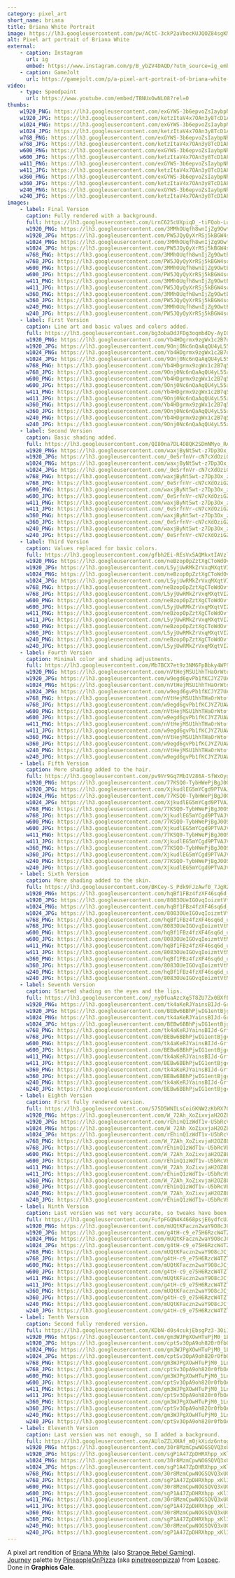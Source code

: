 ```yaml
---
category: pixel_art
short_name: briana
title: Briana White Portrait
image: https://lh3.googleusercontent.com/pw/ACtC-3ckP2aVbocKUJQOZ84sgKM37_CZZqDbrYKFDishx6e9yBkRkJb1nmyp-SgJ7PUONkD3rylC46dWSzxtBkKefKgzz1gM7bLnxs7upiKREZt7N975PwqyrJALYROUiaBoHZ-5nshLp0fClrwBCczAS98I=w1200-h630-no?authuser=0
alt: Pixel art portrait of Briana White
external:
    - caption: Instagram
      url: ig
      embed: https://www.instagram.com/p/B_ybZV4DAQD/?utm_source=ig_embed&amp;utm_campaign=loading
    - caption: GameJolt
      url: https://gamejolt.com/p/a-pixel-art-portrait-of-briana-white-who-played-aerith-in-the-ff7-fsdk2fu4
video:
    - type: Speedpaint
      url: https://www.youtube.com/embed/TBNUxOwNL08?rel=0
thumbs:
    w1920_PNG: https://lh3.googleusercontent.com/exGYWS-3b6epvoZsIaybpNhK-Ihdn7ALiXYECVdmBz_1Giw3Kt9P-m4Ma1_CPjCCV4lCHkKehY4MAXFXTfHTztMkpaIGcFL-FjhftA3nfurV1nVgI7GUNcC8Kp3e9RTgHBPzSEC31w=w355
    w1920_JPG: https://lh3.googleusercontent.com/ketzItaV4x7OAn3y8TcD1APnJ7XaV34l4Md3u0A1ASM34cqsRf4DlrxwxT7mX4CrCNmIriCIToFD-H50X6Ix5cL55CC5RtNihchXKE--fXZ2yMXsNkVTUh_HqoDDZNvc8-v4CCdmXw=w355
    w1024_PNG: https://lh3.googleusercontent.com/exGYWS-3b6epvoZsIaybpNhK-Ihdn7ALiXYECVdmBz_1Giw3Kt9P-m4Ma1_CPjCCV4lCHkKehY4MAXFXTfHTztMkpaIGcFL-FjhftA3nfurV1nVgI7GUNcC8Kp3e9RTgHBPzSEC31w=w284
    w1024_JPG: https://lh3.googleusercontent.com/ketzItaV4x7OAn3y8TcD1APnJ7XaV34l4Md3u0A1ASM34cqsRf4DlrxwxT7mX4CrCNmIriCIToFD-H50X6Ix5cL55CC5RtNihchXKE--fXZ2yMXsNkVTUh_HqoDDZNvc8-v4CCdmXw=w284
    w768_PNG: https://lh3.googleusercontent.com/exGYWS-3b6epvoZsIaybpNhK-Ihdn7ALiXYECVdmBz_1Giw3Kt9P-m4Ma1_CPjCCV4lCHkKehY4MAXFXTfHTztMkpaIGcFL-FjhftA3nfurV1nVgI7GUNcC8Kp3e9RTgHBPzSEC31w=w213
    w768_JPG: https://lh3.googleusercontent.com/ketzItaV4x7OAn3y8TcD1APnJ7XaV34l4Md3u0A1ASM34cqsRf4DlrxwxT7mX4CrCNmIriCIToFD-H50X6Ix5cL55CC5RtNihchXKE--fXZ2yMXsNkVTUh_HqoDDZNvc8-v4CCdmXw=w213
    w600_PNG: https://lh3.googleusercontent.com/exGYWS-3b6epvoZsIaybpNhK-Ihdn7ALiXYECVdmBz_1Giw3Kt9P-m4Ma1_CPjCCV4lCHkKehY4MAXFXTfHTztMkpaIGcFL-FjhftA3nfurV1nVgI7GUNcC8Kp3e9RTgHBPzSEC31w=w166
    w600_JPG: https://lh3.googleusercontent.com/ketzItaV4x7OAn3y8TcD1APnJ7XaV34l4Md3u0A1ASM34cqsRf4DlrxwxT7mX4CrCNmIriCIToFD-H50X6Ix5cL55CC5RtNihchXKE--fXZ2yMXsNkVTUh_HqoDDZNvc8-v4CCdmXw=w166
    w411_PNG: https://lh3.googleusercontent.com/exGYWS-3b6epvoZsIaybpNhK-Ihdn7ALiXYECVdmBz_1Giw3Kt9P-m4Ma1_CPjCCV4lCHkKehY4MAXFXTfHTztMkpaIGcFL-FjhftA3nfurV1nVgI7GUNcC8Kp3e9RTgHBPzSEC31w=w114
    w411_JPG: https://lh3.googleusercontent.com/ketzItaV4x7OAn3y8TcD1APnJ7XaV34l4Md3u0A1ASM34cqsRf4DlrxwxT7mX4CrCNmIriCIToFD-H50X6Ix5cL55CC5RtNihchXKE--fXZ2yMXsNkVTUh_HqoDDZNvc8-v4CCdmXw=w114
    w360_PNG: https://lh3.googleusercontent.com/exGYWS-3b6epvoZsIaybpNhK-Ihdn7ALiXYECVdmBz_1Giw3Kt9P-m4Ma1_CPjCCV4lCHkKehY4MAXFXTfHTztMkpaIGcFL-FjhftA3nfurV1nVgI7GUNcC8Kp3e9RTgHBPzSEC31w=w100
    w360_JPG: https://lh3.googleusercontent.com/ketzItaV4x7OAn3y8TcD1APnJ7XaV34l4Md3u0A1ASM34cqsRf4DlrxwxT7mX4CrCNmIriCIToFD-H50X6Ix5cL55CC5RtNihchXKE--fXZ2yMXsNkVTUh_HqoDDZNvc8-v4CCdmXw=w100
    w240_PNG: https://lh3.googleusercontent.com/exGYWS-3b6epvoZsIaybpNhK-Ihdn7ALiXYECVdmBz_1Giw3Kt9P-m4Ma1_CPjCCV4lCHkKehY4MAXFXTfHTztMkpaIGcFL-FjhftA3nfurV1nVgI7GUNcC8Kp3e9RTgHBPzSEC31w=w66
    w240_JPG: https://lh3.googleusercontent.com/ketzItaV4x7OAn3y8TcD1APnJ7XaV34l4Md3u0A1ASM34cqsRf4DlrxwxT7mX4CrCNmIriCIToFD-H50X6Ix5cL55CC5RtNihchXKE--fXZ2yMXsNkVTUh_HqoDDZNvc8-v4CCdmXw=w66
images:
    - label: Final Version
      caption: Fully rendered with a background.
      full: https://lh3.googleusercontent.com/LrnC625cUXpiqD_-tiFQob-Luh-HWXzhTxq6tK4NAAqyrdPEOR82nDa9zgpsioEtyK4bNrUPH3fOIFkBQM8ceH6zpC5FSMYj_jGQkuV5nzFS_HbtKHI18uWTctF_D1Nlx91JTjTZWQ=w1080-h1080
      w1920_PNG: https://lh3.googleusercontent.com/3MMhOUqfh8wnIjZg9OwtBKoNGnW5FYW_RDIzLmbG1VY1CLs0AYAuV11M33CoVHBH3hcbhDk2J5TYxRx82td1d4BnsZMPhWQShf6YcK2Ne0EmbFIOHdjt6WGH7-g_5dr2DHqu3HX0-Q=w850
      w1920_JPG: https://lh3.googleusercontent.com/PW5JQyQyXrRSj5kBGW4soz99wjORxonsGKGU9m3PArFSHlNULrTQ4bpwQpO6jNhrdT7JTmI2hxG4w8_RS--lz9eScVfQRZPtSzKXyP-VocJm6TWbC6WJYkZ6Llcxe2Pg2FEk5EWWpw=w850
      w1024_PNG: https://lh3.googleusercontent.com/3MMhOUqfh8wnIjZg9OwtBKoNGnW5FYW_RDIzLmbG1VY1CLs0AYAuV11M33CoVHBH3hcbhDk2J5TYxRx82td1d4BnsZMPhWQShf6YcK2Ne0EmbFIOHdjt6WGH7-g_5dr2DHqu3HX0-Q=w711
      w1024_JPG: https://lh3.googleusercontent.com/PW5JQyQyXrRSj5kBGW4soz99wjORxonsGKGU9m3PArFSHlNULrTQ4bpwQpO6jNhrdT7JTmI2hxG4w8_RS--lz9eScVfQRZPtSzKXyP-VocJm6TWbC6WJYkZ6Llcxe2Pg2FEk5EWWpw=w711
      w768_PNG: https://lh3.googleusercontent.com/3MMhOUqfh8wnIjZg9OwtBKoNGnW5FYW_RDIzLmbG1VY1CLs0AYAuV11M33CoVHBH3hcbhDk2J5TYxRx82td1d4BnsZMPhWQShf6YcK2Ne0EmbFIOHdjt6WGH7-g_5dr2DHqu3HX0-Q=w533
      w768_JPG: https://lh3.googleusercontent.com/PW5JQyQyXrRSj5kBGW4soz99wjORxonsGKGU9m3PArFSHlNULrTQ4bpwQpO6jNhrdT7JTmI2hxG4w8_RS--lz9eScVfQRZPtSzKXyP-VocJm6TWbC6WJYkZ6Llcxe2Pg2FEk5EWWpw=w533
      w600_PNG: https://lh3.googleusercontent.com/3MMhOUqfh8wnIjZg9OwtBKoNGnW5FYW_RDIzLmbG1VY1CLs0AYAuV11M33CoVHBH3hcbhDk2J5TYxRx82td1d4BnsZMPhWQShf6YcK2Ne0EmbFIOHdjt6WGH7-g_5dr2DHqu3HX0-Q=w416
      w600_JPG: https://lh3.googleusercontent.com/PW5JQyQyXrRSj5kBGW4soz99wjORxonsGKGU9m3PArFSHlNULrTQ4bpwQpO6jNhrdT7JTmI2hxG4w8_RS--lz9eScVfQRZPtSzKXyP-VocJm6TWbC6WJYkZ6Llcxe2Pg2FEk5EWWpw=w416
      w411_PNG: https://lh3.googleusercontent.com/3MMhOUqfh8wnIjZg9OwtBKoNGnW5FYW_RDIzLmbG1VY1CLs0AYAuV11M33CoVHBH3hcbhDk2J5TYxRx82td1d4BnsZMPhWQShf6YcK2Ne0EmbFIOHdjt6WGH7-g_5dr2DHqu3HX0-Q=w285
      w411_JPG: https://lh3.googleusercontent.com/PW5JQyQyXrRSj5kBGW4soz99wjORxonsGKGU9m3PArFSHlNULrTQ4bpwQpO6jNhrdT7JTmI2hxG4w8_RS--lz9eScVfQRZPtSzKXyP-VocJm6TWbC6WJYkZ6Llcxe2Pg2FEk5EWWpw=w285
      w360_PNG: https://lh3.googleusercontent.com/3MMhOUqfh8wnIjZg9OwtBKoNGnW5FYW_RDIzLmbG1VY1CLs0AYAuV11M33CoVHBH3hcbhDk2J5TYxRx82td1d4BnsZMPhWQShf6YcK2Ne0EmbFIOHdjt6WGH7-g_5dr2DHqu3HX0-Q=w250
      w360_JPG: https://lh3.googleusercontent.com/PW5JQyQyXrRSj5kBGW4soz99wjORxonsGKGU9m3PArFSHlNULrTQ4bpwQpO6jNhrdT7JTmI2hxG4w8_RS--lz9eScVfQRZPtSzKXyP-VocJm6TWbC6WJYkZ6Llcxe2Pg2FEk5EWWpw=w250
      w240_PNG: https://lh3.googleusercontent.com/3MMhOUqfh8wnIjZg9OwtBKoNGnW5FYW_RDIzLmbG1VY1CLs0AYAuV11M33CoVHBH3hcbhDk2J5TYxRx82td1d4BnsZMPhWQShf6YcK2Ne0EmbFIOHdjt6WGH7-g_5dr2DHqu3HX0-Q=w166
      w240_JPG: https://lh3.googleusercontent.com/PW5JQyQyXrRSj5kBGW4soz99wjORxonsGKGU9m3PArFSHlNULrTQ4bpwQpO6jNhrdT7JTmI2hxG4w8_RS--lz9eScVfQRZPtSzKXyP-VocJm6TWbC6WJYkZ6Llcxe2Pg2FEk5EWWpw=w166
    - label: First Version
      caption: Line art and basic values and colors added.
      full: https://lh3.googleusercontent.com/bg3obaDdJFDg3oqmbdDy-AyIQNhkYhug5oiX76FiD6kPRS4IM16JMV_OIEsIROacOue3hdQDqLq-8RgnjGh-13r2QX7wxdsUdFQAYFSNfCh-VrTYDA4h2x4GpMouJqcTB6x6QE-TIg=w1080-h1080
      w1920_PNG: https://lh3.googleusercontent.com/Yb4HDgrmx9zgWx1c2B7q5R86VPtx8p2h7j1IgeuAv8D-mNi1HFC7dJnDGd84eX4my98ozSh1aiCqI-U2rVbpbSoqmGjsPttWkWjw9bHeQRz0f_mmNAKWykqrRlpXTGtYC34smcAS0A=w850
      w1920_JPG: https://lh3.googleusercontent.com/9Onj0Nc6nQaAqQU4yL55aQfpSyZih-Xq7GH45Mh_Fko4-CaEtrmdb1qdUrOw3RJAKBv9mE6Zvg6JpdpJea4V58NTViLIFyGGkakfNfDpzwQlNeVHROmW4Ty7KeDmbRU-nNdLUpcjBg=w850
      w1024_PNG: https://lh3.googleusercontent.com/Yb4HDgrmx9zgWx1c2B7q5R86VPtx8p2h7j1IgeuAv8D-mNi1HFC7dJnDGd84eX4my98ozSh1aiCqI-U2rVbpbSoqmGjsPttWkWjw9bHeQRz0f_mmNAKWykqrRlpXTGtYC34smcAS0A=w711
      w1024_JPG: https://lh3.googleusercontent.com/9Onj0Nc6nQaAqQU4yL55aQfpSyZih-Xq7GH45Mh_Fko4-CaEtrmdb1qdUrOw3RJAKBv9mE6Zvg6JpdpJea4V58NTViLIFyGGkakfNfDpzwQlNeVHROmW4Ty7KeDmbRU-nNdLUpcjBg=w711
      w768_PNG: https://lh3.googleusercontent.com/Yb4HDgrmx9zgWx1c2B7q5R86VPtx8p2h7j1IgeuAv8D-mNi1HFC7dJnDGd84eX4my98ozSh1aiCqI-U2rVbpbSoqmGjsPttWkWjw9bHeQRz0f_mmNAKWykqrRlpXTGtYC34smcAS0A=w533
      w768_JPG: https://lh3.googleusercontent.com/9Onj0Nc6nQaAqQU4yL55aQfpSyZih-Xq7GH45Mh_Fko4-CaEtrmdb1qdUrOw3RJAKBv9mE6Zvg6JpdpJea4V58NTViLIFyGGkakfNfDpzwQlNeVHROmW4Ty7KeDmbRU-nNdLUpcjBg=w533
      w600_PNG: https://lh3.googleusercontent.com/Yb4HDgrmx9zgWx1c2B7q5R86VPtx8p2h7j1IgeuAv8D-mNi1HFC7dJnDGd84eX4my98ozSh1aiCqI-U2rVbpbSoqmGjsPttWkWjw9bHeQRz0f_mmNAKWykqrRlpXTGtYC34smcAS0A=w416
      w600_JPG: https://lh3.googleusercontent.com/9Onj0Nc6nQaAqQU4yL55aQfpSyZih-Xq7GH45Mh_Fko4-CaEtrmdb1qdUrOw3RJAKBv9mE6Zvg6JpdpJea4V58NTViLIFyGGkakfNfDpzwQlNeVHROmW4Ty7KeDmbRU-nNdLUpcjBg=w416
      w411_PNG: https://lh3.googleusercontent.com/Yb4HDgrmx9zgWx1c2B7q5R86VPtx8p2h7j1IgeuAv8D-mNi1HFC7dJnDGd84eX4my98ozSh1aiCqI-U2rVbpbSoqmGjsPttWkWjw9bHeQRz0f_mmNAKWykqrRlpXTGtYC34smcAS0A=w285
      w411_JPG: https://lh3.googleusercontent.com/9Onj0Nc6nQaAqQU4yL55aQfpSyZih-Xq7GH45Mh_Fko4-CaEtrmdb1qdUrOw3RJAKBv9mE6Zvg6JpdpJea4V58NTViLIFyGGkakfNfDpzwQlNeVHROmW4Ty7KeDmbRU-nNdLUpcjBg=w285
      w360_PNG: https://lh3.googleusercontent.com/Yb4HDgrmx9zgWx1c2B7q5R86VPtx8p2h7j1IgeuAv8D-mNi1HFC7dJnDGd84eX4my98ozSh1aiCqI-U2rVbpbSoqmGjsPttWkWjw9bHeQRz0f_mmNAKWykqrRlpXTGtYC34smcAS0A=w250
      w360_JPG: https://lh3.googleusercontent.com/9Onj0Nc6nQaAqQU4yL55aQfpSyZih-Xq7GH45Mh_Fko4-CaEtrmdb1qdUrOw3RJAKBv9mE6Zvg6JpdpJea4V58NTViLIFyGGkakfNfDpzwQlNeVHROmW4Ty7KeDmbRU-nNdLUpcjBg=w250
      w240_PNG: https://lh3.googleusercontent.com/Yb4HDgrmx9zgWx1c2B7q5R86VPtx8p2h7j1IgeuAv8D-mNi1HFC7dJnDGd84eX4my98ozSh1aiCqI-U2rVbpbSoqmGjsPttWkWjw9bHeQRz0f_mmNAKWykqrRlpXTGtYC34smcAS0A=w166
      w240_JPG: https://lh3.googleusercontent.com/9Onj0Nc6nQaAqQU4yL55aQfpSyZih-Xq7GH45Mh_Fko4-CaEtrmdb1qdUrOw3RJAKBv9mE6Zvg6JpdpJea4V58NTViLIFyGGkakfNfDpzwQlNeVHROmW4Ty7KeDmbRU-nNdLUpcjBg=w166
    - label: Second Version
      caption: Basic shading added.
      full: https://lh3.googleusercontent.com/QI80na7DL4D8QK2SDmNMyo_RAz0QCGamm9z7B1BktdBSW0Dpk0GFi4C_JlBRlOckoKdIAs9wWM1kBjR5rKFnZ71RXDICG4x-iJszpxPWsn4-RLL4O0rQ8YNu6fDXyV9nylwDjMcLwQ=w1080-h1080
      w1920_PNG: https://lh3.googleusercontent.com/waxjByNt5wt-z7Dp3Ox_zAeH2fOhAxR_0-A4v3EIBbQydKEromIS44Q9pk1ZkGoqk8VT-JEcVAFzwGVvxye9XoVDtlV4hpRNNuuBe32c9tSIZJTAtdbuHWGGnWRXAa8FwgmrnHBVkQ=w850
      w1920_JPG: https://lh3.googleusercontent.com/_0eSrfnVr-cN7cXdOziGZWH2bK0ZpaRCoTM0Yoqus47Y8oh8kMUJn_z_eBY29Bwte5dNIuUQxq6y_vFfMEdkd5SWzj0RJYZ_A4kLxabjI8xK_uFj_hB5KOTKyhqJwQ_JgVmqwJPzUg=w850
      w1024_PNG: https://lh3.googleusercontent.com/waxjByNt5wt-z7Dp3Ox_zAeH2fOhAxR_0-A4v3EIBbQydKEromIS44Q9pk1ZkGoqk8VT-JEcVAFzwGVvxye9XoVDtlV4hpRNNuuBe32c9tSIZJTAtdbuHWGGnWRXAa8FwgmrnHBVkQ=w711
      w1024_JPG: https://lh3.googleusercontent.com/_0eSrfnVr-cN7cXdOziGZWH2bK0ZpaRCoTM0Yoqus47Y8oh8kMUJn_z_eBY29Bwte5dNIuUQxq6y_vFfMEdkd5SWzj0RJYZ_A4kLxabjI8xK_uFj_hB5KOTKyhqJwQ_JgVmqwJPzUg=w711
      w768_PNG: https://lh3.googleusercontent.com/waxjByNt5wt-z7Dp3Ox_zAeH2fOhAxR_0-A4v3EIBbQydKEromIS44Q9pk1ZkGoqk8VT-JEcVAFzwGVvxye9XoVDtlV4hpRNNuuBe32c9tSIZJTAtdbuHWGGnWRXAa8FwgmrnHBVkQ=w533
      w768_JPG: https://lh3.googleusercontent.com/_0eSrfnVr-cN7cXdOziGZWH2bK0ZpaRCoTM0Yoqus47Y8oh8kMUJn_z_eBY29Bwte5dNIuUQxq6y_vFfMEdkd5SWzj0RJYZ_A4kLxabjI8xK_uFj_hB5KOTKyhqJwQ_JgVmqwJPzUg=w533
      w600_PNG: https://lh3.googleusercontent.com/waxjByNt5wt-z7Dp3Ox_zAeH2fOhAxR_0-A4v3EIBbQydKEromIS44Q9pk1ZkGoqk8VT-JEcVAFzwGVvxye9XoVDtlV4hpRNNuuBe32c9tSIZJTAtdbuHWGGnWRXAa8FwgmrnHBVkQ=w416
      w600_JPG: https://lh3.googleusercontent.com/_0eSrfnVr-cN7cXdOziGZWH2bK0ZpaRCoTM0Yoqus47Y8oh8kMUJn_z_eBY29Bwte5dNIuUQxq6y_vFfMEdkd5SWzj0RJYZ_A4kLxabjI8xK_uFj_hB5KOTKyhqJwQ_JgVmqwJPzUg=w416
      w411_PNG: https://lh3.googleusercontent.com/waxjByNt5wt-z7Dp3Ox_zAeH2fOhAxR_0-A4v3EIBbQydKEromIS44Q9pk1ZkGoqk8VT-JEcVAFzwGVvxye9XoVDtlV4hpRNNuuBe32c9tSIZJTAtdbuHWGGnWRXAa8FwgmrnHBVkQ=w285
      w411_JPG: https://lh3.googleusercontent.com/_0eSrfnVr-cN7cXdOziGZWH2bK0ZpaRCoTM0Yoqus47Y8oh8kMUJn_z_eBY29Bwte5dNIuUQxq6y_vFfMEdkd5SWzj0RJYZ_A4kLxabjI8xK_uFj_hB5KOTKyhqJwQ_JgVmqwJPzUg=w285
      w360_PNG: https://lh3.googleusercontent.com/waxjByNt5wt-z7Dp3Ox_zAeH2fOhAxR_0-A4v3EIBbQydKEromIS44Q9pk1ZkGoqk8VT-JEcVAFzwGVvxye9XoVDtlV4hpRNNuuBe32c9tSIZJTAtdbuHWGGnWRXAa8FwgmrnHBVkQ=w250
      w360_JPG: https://lh3.googleusercontent.com/_0eSrfnVr-cN7cXdOziGZWH2bK0ZpaRCoTM0Yoqus47Y8oh8kMUJn_z_eBY29Bwte5dNIuUQxq6y_vFfMEdkd5SWzj0RJYZ_A4kLxabjI8xK_uFj_hB5KOTKyhqJwQ_JgVmqwJPzUg=w250
      w240_PNG: https://lh3.googleusercontent.com/waxjByNt5wt-z7Dp3Ox_zAeH2fOhAxR_0-A4v3EIBbQydKEromIS44Q9pk1ZkGoqk8VT-JEcVAFzwGVvxye9XoVDtlV4hpRNNuuBe32c9tSIZJTAtdbuHWGGnWRXAa8FwgmrnHBVkQ=w166
      w240_JPG: https://lh3.googleusercontent.com/_0eSrfnVr-cN7cXdOziGZWH2bK0ZpaRCoTM0Yoqus47Y8oh8kMUJn_z_eBY29Bwte5dNIuUQxq6y_vFfMEdkd5SWzj0RJYZ_A4kLxabjI8xK_uFj_hB5KOTKyhqJwQ_JgVmqwJPzUg=w166
    - label: Third Version
      caption: Values replaced for basic colors.
      full: https://lh3.googleusercontent.com/gfbh2Ei-REsVx5AQMkxtIAVzl8Md0kgl1I2O49OvYffP061vbC0XNzNRErO3e3dnuiXkn3UeEKAgu4DHDSGG_L4WGCphlZCoyeIwaWuGbhIXyCJLFzwyLTD2Lk6NvXjb0Dz66LmMcA=w1080-h1080
      w1920_PNG: https://lh3.googleusercontent.com/neBzop0pZztXgCToWdOvfB89GKCOjiJdtWD45NpmsycJFql-OM1m1WIpBXpT9r8nK6bCUVG7y4vrTD8v619sWIwjmKNrhxmGzk07e5fVZ0rolZeWIzzLCgk-nLWH23rrJMmF-NyZ7w=w850
      w1920_JPG: https://lh3.googleusercontent.com/L5yjUwRMkZrVxqMXqtVIZ8cRw-ysb2QSTgLKlRYwAQJAdnPa4QTZbx5ZqiymbmFoWfu9nMo4z2BPFM7FhD6uU5flZPpV-0A9LFa9tTNjK5-to5MGid-mjuf-AKxbeLkM3eQNTZrFrw=w850
      w1024_PNG: https://lh3.googleusercontent.com/neBzop0pZztXgCToWdOvfB89GKCOjiJdtWD45NpmsycJFql-OM1m1WIpBXpT9r8nK6bCUVG7y4vrTD8v619sWIwjmKNrhxmGzk07e5fVZ0rolZeWIzzLCgk-nLWH23rrJMmF-NyZ7w=w711
      w1024_JPG: https://lh3.googleusercontent.com/L5yjUwRMkZrVxqMXqtVIZ8cRw-ysb2QSTgLKlRYwAQJAdnPa4QTZbx5ZqiymbmFoWfu9nMo4z2BPFM7FhD6uU5flZPpV-0A9LFa9tTNjK5-to5MGid-mjuf-AKxbeLkM3eQNTZrFrw=w711
      w768_PNG: https://lh3.googleusercontent.com/neBzop0pZztXgCToWdOvfB89GKCOjiJdtWD45NpmsycJFql-OM1m1WIpBXpT9r8nK6bCUVG7y4vrTD8v619sWIwjmKNrhxmGzk07e5fVZ0rolZeWIzzLCgk-nLWH23rrJMmF-NyZ7w=w533
      w768_JPG: https://lh3.googleusercontent.com/L5yjUwRMkZrVxqMXqtVIZ8cRw-ysb2QSTgLKlRYwAQJAdnPa4QTZbx5ZqiymbmFoWfu9nMo4z2BPFM7FhD6uU5flZPpV-0A9LFa9tTNjK5-to5MGid-mjuf-AKxbeLkM3eQNTZrFrw=w533
      w600_PNG: https://lh3.googleusercontent.com/neBzop0pZztXgCToWdOvfB89GKCOjiJdtWD45NpmsycJFql-OM1m1WIpBXpT9r8nK6bCUVG7y4vrTD8v619sWIwjmKNrhxmGzk07e5fVZ0rolZeWIzzLCgk-nLWH23rrJMmF-NyZ7w=w416
      w600_JPG: https://lh3.googleusercontent.com/L5yjUwRMkZrVxqMXqtVIZ8cRw-ysb2QSTgLKlRYwAQJAdnPa4QTZbx5ZqiymbmFoWfu9nMo4z2BPFM7FhD6uU5flZPpV-0A9LFa9tTNjK5-to5MGid-mjuf-AKxbeLkM3eQNTZrFrw=w416
      w411_PNG: https://lh3.googleusercontent.com/neBzop0pZztXgCToWdOvfB89GKCOjiJdtWD45NpmsycJFql-OM1m1WIpBXpT9r8nK6bCUVG7y4vrTD8v619sWIwjmKNrhxmGzk07e5fVZ0rolZeWIzzLCgk-nLWH23rrJMmF-NyZ7w=w285
      w411_JPG: https://lh3.googleusercontent.com/L5yjUwRMkZrVxqMXqtVIZ8cRw-ysb2QSTgLKlRYwAQJAdnPa4QTZbx5ZqiymbmFoWfu9nMo4z2BPFM7FhD6uU5flZPpV-0A9LFa9tTNjK5-to5MGid-mjuf-AKxbeLkM3eQNTZrFrw=w285
      w360_PNG: https://lh3.googleusercontent.com/neBzop0pZztXgCToWdOvfB89GKCOjiJdtWD45NpmsycJFql-OM1m1WIpBXpT9r8nK6bCUVG7y4vrTD8v619sWIwjmKNrhxmGzk07e5fVZ0rolZeWIzzLCgk-nLWH23rrJMmF-NyZ7w=w250
      w360_JPG: https://lh3.googleusercontent.com/L5yjUwRMkZrVxqMXqtVIZ8cRw-ysb2QSTgLKlRYwAQJAdnPa4QTZbx5ZqiymbmFoWfu9nMo4z2BPFM7FhD6uU5flZPpV-0A9LFa9tTNjK5-to5MGid-mjuf-AKxbeLkM3eQNTZrFrw=w250
      w240_PNG: https://lh3.googleusercontent.com/neBzop0pZztXgCToWdOvfB89GKCOjiJdtWD45NpmsycJFql-OM1m1WIpBXpT9r8nK6bCUVG7y4vrTD8v619sWIwjmKNrhxmGzk07e5fVZ0rolZeWIzzLCgk-nLWH23rrJMmF-NyZ7w=w166
      w240_JPG: https://lh3.googleusercontent.com/L5yjUwRMkZrVxqMXqtVIZ8cRw-ysb2QSTgLKlRYwAQJAdnPa4QTZbx5ZqiymbmFoWfu9nMo4z2BPFM7FhD6uU5flZPpV-0A9LFa9tTNjK5-to5MGid-mjuf-AKxbeLkM3eQNTZrFrw=w166
    - label: Fourth Version
      caption: Minimal color and shading adjustments.
      full: https://lh3.googleusercontent.com/Mb7BCX7et9z3NM6FpBbky4WF9NFLPjOFmpDRQAJhF1L0VtY-L65-cuSfX-KNG38cyqqtGo5_Mu9Wvs3j_Aisbqy6N0WBRIXsrSiyIokR1FzzlrXUc0ObUazYfG0wy9LkVL0ml9FHPw=w1080-h1080
      w1920_PNG: https://lh3.googleusercontent.com/nVtHejMSU1hhTHaOrWtofj_AeZnF7agGZByCFEBSk_WwWt3C5P9YGhK0PfilCTmDn8k11vAS449cdCv8NxZ_uqWf5yxBdfoowdRyXvj3EDuCd--Mb7ixQAFETxTgCdoP7uAwttSmhQ=w850
      w1920_JPG: https://lh3.googleusercontent.com/w9egd6gvPb1fKCJYZ7UAWa4eh3NQE9NoKn7kjAQcBb1EshrT20y_rBJB3t7muqiO05xWbL1FQDIsWfaFodbGl9vZX3RovhBxFgBjGJCbVKUi8D4uYeeDrT0giVUYwrizl6RrqaM_Dg=w850
      w1024_PNG: https://lh3.googleusercontent.com/nVtHejMSU1hhTHaOrWtofj_AeZnF7agGZByCFEBSk_WwWt3C5P9YGhK0PfilCTmDn8k11vAS449cdCv8NxZ_uqWf5yxBdfoowdRyXvj3EDuCd--Mb7ixQAFETxTgCdoP7uAwttSmhQ=w711
      w1024_JPG: https://lh3.googleusercontent.com/w9egd6gvPb1fKCJYZ7UAWa4eh3NQE9NoKn7kjAQcBb1EshrT20y_rBJB3t7muqiO05xWbL1FQDIsWfaFodbGl9vZX3RovhBxFgBjGJCbVKUi8D4uYeeDrT0giVUYwrizl6RrqaM_Dg=w711
      w768_PNG: https://lh3.googleusercontent.com/nVtHejMSU1hhTHaOrWtofj_AeZnF7agGZByCFEBSk_WwWt3C5P9YGhK0PfilCTmDn8k11vAS449cdCv8NxZ_uqWf5yxBdfoowdRyXvj3EDuCd--Mb7ixQAFETxTgCdoP7uAwttSmhQ=w533
      w768_JPG: https://lh3.googleusercontent.com/w9egd6gvPb1fKCJYZ7UAWa4eh3NQE9NoKn7kjAQcBb1EshrT20y_rBJB3t7muqiO05xWbL1FQDIsWfaFodbGl9vZX3RovhBxFgBjGJCbVKUi8D4uYeeDrT0giVUYwrizl6RrqaM_Dg=w533
      w600_PNG: https://lh3.googleusercontent.com/nVtHejMSU1hhTHaOrWtofj_AeZnF7agGZByCFEBSk_WwWt3C5P9YGhK0PfilCTmDn8k11vAS449cdCv8NxZ_uqWf5yxBdfoowdRyXvj3EDuCd--Mb7ixQAFETxTgCdoP7uAwttSmhQ=w416
      w600_JPG: https://lh3.googleusercontent.com/w9egd6gvPb1fKCJYZ7UAWa4eh3NQE9NoKn7kjAQcBb1EshrT20y_rBJB3t7muqiO05xWbL1FQDIsWfaFodbGl9vZX3RovhBxFgBjGJCbVKUi8D4uYeeDrT0giVUYwrizl6RrqaM_Dg=w416
      w411_PNG: https://lh3.googleusercontent.com/nVtHejMSU1hhTHaOrWtofj_AeZnF7agGZByCFEBSk_WwWt3C5P9YGhK0PfilCTmDn8k11vAS449cdCv8NxZ_uqWf5yxBdfoowdRyXvj3EDuCd--Mb7ixQAFETxTgCdoP7uAwttSmhQ=w285
      w411_JPG: https://lh3.googleusercontent.com/w9egd6gvPb1fKCJYZ7UAWa4eh3NQE9NoKn7kjAQcBb1EshrT20y_rBJB3t7muqiO05xWbL1FQDIsWfaFodbGl9vZX3RovhBxFgBjGJCbVKUi8D4uYeeDrT0giVUYwrizl6RrqaM_Dg=w285
      w360_PNG: https://lh3.googleusercontent.com/nVtHejMSU1hhTHaOrWtofj_AeZnF7agGZByCFEBSk_WwWt3C5P9YGhK0PfilCTmDn8k11vAS449cdCv8NxZ_uqWf5yxBdfoowdRyXvj3EDuCd--Mb7ixQAFETxTgCdoP7uAwttSmhQ=w250
      w360_JPG: https://lh3.googleusercontent.com/w9egd6gvPb1fKCJYZ7UAWa4eh3NQE9NoKn7kjAQcBb1EshrT20y_rBJB3t7muqiO05xWbL1FQDIsWfaFodbGl9vZX3RovhBxFgBjGJCbVKUi8D4uYeeDrT0giVUYwrizl6RrqaM_Dg=w250
      w240_PNG: https://lh3.googleusercontent.com/nVtHejMSU1hhTHaOrWtofj_AeZnF7agGZByCFEBSk_WwWt3C5P9YGhK0PfilCTmDn8k11vAS449cdCv8NxZ_uqWf5yxBdfoowdRyXvj3EDuCd--Mb7ixQAFETxTgCdoP7uAwttSmhQ=w166
      w240_JPG: https://lh3.googleusercontent.com/w9egd6gvPb1fKCJYZ7UAWa4eh3NQE9NoKn7kjAQcBb1EshrT20y_rBJB3t7muqiO05xWbL1FQDIsWfaFodbGl9vZX3RovhBxFgBjGJCbVKUi8D4uYeeDrT0giVUYwrizl6RrqaM_Dg=w166
    - label: Fifth Version
      caption: More shading added to the hair.
      full: https://lh3.googleusercontent.com/pv9Vr9Gq7MbIV286A-SfWxOyglflf5m0oWvHlYTNJta_4jq-1rzd9irHf0aGW9sp4VGBjWpyd8QV4pyr66FeSz9AvidwQZwPM5Xqjpl-QD7B4KM6OLI6wHNGNo9niNI8ASnFmPnW7A=w1080-h1080
      w1920_PNG: https://lh3.googleusercontent.com/77KSQ0-TybHWePjBgJ0OS3-GWFrupsavzMWNdKb2XtPBRz2REynhak9qaZ2hCILtOkaR5nmGKTCEU4mTmuugCz0zKf0iqlaITtKObohMU0R2A9M1ir8HxeKQadxY3vwJJHP1ZBYgCw=w850
      w1920_JPG: https://lh3.googleusercontent.com/XjkudlEG5mYCgd9PTVAJVskA8YiYr_T-KyDXQ6qfHdr8fcoWf87nGJXkxJT7WG6bhvJkI0caobf8bsEwTokZMYI7CY9FwoBGw0GuGBgYNHvKwEXx_-7wndNVRD43lOtL4NiudIit0g=w850
      w1024_PNG: https://lh3.googleusercontent.com/77KSQ0-TybHWePjBgJ0OS3-GWFrupsavzMWNdKb2XtPBRz2REynhak9qaZ2hCILtOkaR5nmGKTCEU4mTmuugCz0zKf0iqlaITtKObohMU0R2A9M1ir8HxeKQadxY3vwJJHP1ZBYgCw=w711
      w1024_JPG: https://lh3.googleusercontent.com/XjkudlEG5mYCgd9PTVAJVskA8YiYr_T-KyDXQ6qfHdr8fcoWf87nGJXkxJT7WG6bhvJkI0caobf8bsEwTokZMYI7CY9FwoBGw0GuGBgYNHvKwEXx_-7wndNVRD43lOtL4NiudIit0g=w711
      w768_PNG: https://lh3.googleusercontent.com/77KSQ0-TybHWePjBgJ0OS3-GWFrupsavzMWNdKb2XtPBRz2REynhak9qaZ2hCILtOkaR5nmGKTCEU4mTmuugCz0zKf0iqlaITtKObohMU0R2A9M1ir8HxeKQadxY3vwJJHP1ZBYgCw=w533
      w768_JPG: https://lh3.googleusercontent.com/XjkudlEG5mYCgd9PTVAJVskA8YiYr_T-KyDXQ6qfHdr8fcoWf87nGJXkxJT7WG6bhvJkI0caobf8bsEwTokZMYI7CY9FwoBGw0GuGBgYNHvKwEXx_-7wndNVRD43lOtL4NiudIit0g=w533
      w600_PNG: https://lh3.googleusercontent.com/77KSQ0-TybHWePjBgJ0OS3-GWFrupsavzMWNdKb2XtPBRz2REynhak9qaZ2hCILtOkaR5nmGKTCEU4mTmuugCz0zKf0iqlaITtKObohMU0R2A9M1ir8HxeKQadxY3vwJJHP1ZBYgCw=w416
      w600_JPG: https://lh3.googleusercontent.com/XjkudlEG5mYCgd9PTVAJVskA8YiYr_T-KyDXQ6qfHdr8fcoWf87nGJXkxJT7WG6bhvJkI0caobf8bsEwTokZMYI7CY9FwoBGw0GuGBgYNHvKwEXx_-7wndNVRD43lOtL4NiudIit0g=w416
      w411_PNG: https://lh3.googleusercontent.com/77KSQ0-TybHWePjBgJ0OS3-GWFrupsavzMWNdKb2XtPBRz2REynhak9qaZ2hCILtOkaR5nmGKTCEU4mTmuugCz0zKf0iqlaITtKObohMU0R2A9M1ir8HxeKQadxY3vwJJHP1ZBYgCw=w285
      w411_JPG: https://lh3.googleusercontent.com/XjkudlEG5mYCgd9PTVAJVskA8YiYr_T-KyDXQ6qfHdr8fcoWf87nGJXkxJT7WG6bhvJkI0caobf8bsEwTokZMYI7CY9FwoBGw0GuGBgYNHvKwEXx_-7wndNVRD43lOtL4NiudIit0g=w285
      w360_PNG: https://lh3.googleusercontent.com/77KSQ0-TybHWePjBgJ0OS3-GWFrupsavzMWNdKb2XtPBRz2REynhak9qaZ2hCILtOkaR5nmGKTCEU4mTmuugCz0zKf0iqlaITtKObohMU0R2A9M1ir8HxeKQadxY3vwJJHP1ZBYgCw=w250
      w360_JPG: https://lh3.googleusercontent.com/XjkudlEG5mYCgd9PTVAJVskA8YiYr_T-KyDXQ6qfHdr8fcoWf87nGJXkxJT7WG6bhvJkI0caobf8bsEwTokZMYI7CY9FwoBGw0GuGBgYNHvKwEXx_-7wndNVRD43lOtL4NiudIit0g=w250
      w240_PNG: https://lh3.googleusercontent.com/77KSQ0-TybHWePjBgJ0OS3-GWFrupsavzMWNdKb2XtPBRz2REynhak9qaZ2hCILtOkaR5nmGKTCEU4mTmuugCz0zKf0iqlaITtKObohMU0R2A9M1ir8HxeKQadxY3vwJJHP1ZBYgCw=w166
      w240_JPG: https://lh3.googleusercontent.com/XjkudlEG5mYCgd9PTVAJVskA8YiYr_T-KyDXQ6qfHdr8fcoWf87nGJXkxJT7WG6bhvJkI0caobf8bsEwTokZMYI7CY9FwoBGw0GuGBgYNHvKwEXx_-7wndNVRD43lOtL4NiudIit0g=w166
    - label: Sixth Version
      caption: More shading added to the skin.
      full: https://lh3.googleusercontent.com/BKCey-S_Pdk9FJzAwf0_7JgR2iMgneyuHH3U671mcHYseMvoozy2tF_wb88BF9Uiv9cagyhxH9aTc0F1hbBmlWFrV4N_Xf7sbRxiz3JNLs89_X7gexz_88aZ2Sq-KOFiEwwlYH8MkQ=w1080-h1080
      w1920_PNG: https://lh3.googleusercontent.com/hqBf1FBz4fzXF46sq6d_uX4srgQ_sJvD9QbHBdyjTMsdpMTuHaGWnpq38tdTfs-eBbENK9Y-ADfvvHTVMc2ugkOZSW5fBCh_2fvNB6yRwbbuMuv1E2O2YRb0Nmvux_DRYfyKP3oGSw=w850
      w1920_JPG: https://lh3.googleusercontent.com/8083OUeIGOvqIoizmtVtMkIljZXG9vtP6XqDmGY8vwFiecTWPZ6BQQQ7n7aeffQRtutZzYe3TQvAMbAaNFrbXTysJOzjjIbiMOtbSTnjb229nWWJDQGSOlL5Tt_dmZcYVsjL1rpJZw=w850
      w1024_PNG: https://lh3.googleusercontent.com/hqBf1FBz4fzXF46sq6d_uX4srgQ_sJvD9QbHBdyjTMsdpMTuHaGWnpq38tdTfs-eBbENK9Y-ADfvvHTVMc2ugkOZSW5fBCh_2fvNB6yRwbbuMuv1E2O2YRb0Nmvux_DRYfyKP3oGSw=w711
      w1024_JPG: https://lh3.googleusercontent.com/8083OUeIGOvqIoizmtVtMkIljZXG9vtP6XqDmGY8vwFiecTWPZ6BQQQ7n7aeffQRtutZzYe3TQvAMbAaNFrbXTysJOzjjIbiMOtbSTnjb229nWWJDQGSOlL5Tt_dmZcYVsjL1rpJZw=w711
      w768_PNG: https://lh3.googleusercontent.com/hqBf1FBz4fzXF46sq6d_uX4srgQ_sJvD9QbHBdyjTMsdpMTuHaGWnpq38tdTfs-eBbENK9Y-ADfvvHTVMc2ugkOZSW5fBCh_2fvNB6yRwbbuMuv1E2O2YRb0Nmvux_DRYfyKP3oGSw=w533
      w768_JPG: https://lh3.googleusercontent.com/8083OUeIGOvqIoizmtVtMkIljZXG9vtP6XqDmGY8vwFiecTWPZ6BQQQ7n7aeffQRtutZzYe3TQvAMbAaNFrbXTysJOzjjIbiMOtbSTnjb229nWWJDQGSOlL5Tt_dmZcYVsjL1rpJZw=w533
      w600_PNG: https://lh3.googleusercontent.com/hqBf1FBz4fzXF46sq6d_uX4srgQ_sJvD9QbHBdyjTMsdpMTuHaGWnpq38tdTfs-eBbENK9Y-ADfvvHTVMc2ugkOZSW5fBCh_2fvNB6yRwbbuMuv1E2O2YRb0Nmvux_DRYfyKP3oGSw=w416
      w600_JPG: https://lh3.googleusercontent.com/8083OUeIGOvqIoizmtVtMkIljZXG9vtP6XqDmGY8vwFiecTWPZ6BQQQ7n7aeffQRtutZzYe3TQvAMbAaNFrbXTysJOzjjIbiMOtbSTnjb229nWWJDQGSOlL5Tt_dmZcYVsjL1rpJZw=w416
      w411_PNG: https://lh3.googleusercontent.com/hqBf1FBz4fzXF46sq6d_uX4srgQ_sJvD9QbHBdyjTMsdpMTuHaGWnpq38tdTfs-eBbENK9Y-ADfvvHTVMc2ugkOZSW5fBCh_2fvNB6yRwbbuMuv1E2O2YRb0Nmvux_DRYfyKP3oGSw=w285
      w411_JPG: https://lh3.googleusercontent.com/8083OUeIGOvqIoizmtVtMkIljZXG9vtP6XqDmGY8vwFiecTWPZ6BQQQ7n7aeffQRtutZzYe3TQvAMbAaNFrbXTysJOzjjIbiMOtbSTnjb229nWWJDQGSOlL5Tt_dmZcYVsjL1rpJZw=w285
      w360_PNG: https://lh3.googleusercontent.com/hqBf1FBz4fzXF46sq6d_uX4srgQ_sJvD9QbHBdyjTMsdpMTuHaGWnpq38tdTfs-eBbENK9Y-ADfvvHTVMc2ugkOZSW5fBCh_2fvNB6yRwbbuMuv1E2O2YRb0Nmvux_DRYfyKP3oGSw=w250
      w360_JPG: https://lh3.googleusercontent.com/8083OUeIGOvqIoizmtVtMkIljZXG9vtP6XqDmGY8vwFiecTWPZ6BQQQ7n7aeffQRtutZzYe3TQvAMbAaNFrbXTysJOzjjIbiMOtbSTnjb229nWWJDQGSOlL5Tt_dmZcYVsjL1rpJZw=w250
      w240_PNG: https://lh3.googleusercontent.com/hqBf1FBz4fzXF46sq6d_uX4srgQ_sJvD9QbHBdyjTMsdpMTuHaGWnpq38tdTfs-eBbENK9Y-ADfvvHTVMc2ugkOZSW5fBCh_2fvNB6yRwbbuMuv1E2O2YRb0Nmvux_DRYfyKP3oGSw=w166
      w240_JPG: https://lh3.googleusercontent.com/8083OUeIGOvqIoizmtVtMkIljZXG9vtP6XqDmGY8vwFiecTWPZ6BQQQ7n7aeffQRtutZzYe3TQvAMbAaNFrbXTysJOzjjIbiMOtbSTnjb229nWWJDQGSOlL5Tt_dmZcYVsjL1rpJZw=w166
    - label: Seventh Version
      caption: Started shading on the eyes and the lips.
      full: https://lh3.googleusercontent.com/_ny0fuaAzcXq5T8ZU7Zx0BXfBVef5Yo2yRJSVokY4kImJ97jW-bpTpsh0izfw4Z_TG_W7nr9BYSEfnJIMQ1z39gNRe3SOz_Zug8rksVaGZdSYCiXLZq19QpRzF63maee9ZtboJx4Iw=w1080-h1080
      w1920_PNG: https://lh3.googleusercontent.com/tk4aKeRJYainsBIJd-Grfg5U5-xAJPogVlhKwnYeiGU3PF9UkfAz98UfUUraQUSVEEqYynAw0GpELOIypMCDb12d8P6kLb21J8bfzNeV9W-tmX1ataHfmrO2xc6_NWIOETjSSfOBLA=w850
      w1920_JPG: https://lh3.googleusercontent.com/BEBw6BBhPjwIG1entBjgceYqWSMOuQo3aQwoRJBGLBvNBLP139p1FnqtvDBMOglKUwRxJpMLoMWlEXSSpt--LGY9uX9ChbZs062wlN0zGc_nR5425NhIgg64mNZSvKsGFEqzdgS7uQ=w850
      w1024_PNG: https://lh3.googleusercontent.com/tk4aKeRJYainsBIJd-Grfg5U5-xAJPogVlhKwnYeiGU3PF9UkfAz98UfUUraQUSVEEqYynAw0GpELOIypMCDb12d8P6kLb21J8bfzNeV9W-tmX1ataHfmrO2xc6_NWIOETjSSfOBLA=w711
      w1024_JPG: https://lh3.googleusercontent.com/BEBw6BBhPjwIG1entBjgceYqWSMOuQo3aQwoRJBGLBvNBLP139p1FnqtvDBMOglKUwRxJpMLoMWlEXSSpt--LGY9uX9ChbZs062wlN0zGc_nR5425NhIgg64mNZSvKsGFEqzdgS7uQ=w711
      w768_PNG: https://lh3.googleusercontent.com/tk4aKeRJYainsBIJd-Grfg5U5-xAJPogVlhKwnYeiGU3PF9UkfAz98UfUUraQUSVEEqYynAw0GpELOIypMCDb12d8P6kLb21J8bfzNeV9W-tmX1ataHfmrO2xc6_NWIOETjSSfOBLA=w533
      w768_JPG: https://lh3.googleusercontent.com/BEBw6BBhPjwIG1entBjgceYqWSMOuQo3aQwoRJBGLBvNBLP139p1FnqtvDBMOglKUwRxJpMLoMWlEXSSpt--LGY9uX9ChbZs062wlN0zGc_nR5425NhIgg64mNZSvKsGFEqzdgS7uQ=w533
      w600_PNG: https://lh3.googleusercontent.com/tk4aKeRJYainsBIJd-Grfg5U5-xAJPogVlhKwnYeiGU3PF9UkfAz98UfUUraQUSVEEqYynAw0GpELOIypMCDb12d8P6kLb21J8bfzNeV9W-tmX1ataHfmrO2xc6_NWIOETjSSfOBLA=w416
      w600_JPG: https://lh3.googleusercontent.com/BEBw6BBhPjwIG1entBjgceYqWSMOuQo3aQwoRJBGLBvNBLP139p1FnqtvDBMOglKUwRxJpMLoMWlEXSSpt--LGY9uX9ChbZs062wlN0zGc_nR5425NhIgg64mNZSvKsGFEqzdgS7uQ=w416
      w411_PNG: https://lh3.googleusercontent.com/tk4aKeRJYainsBIJd-Grfg5U5-xAJPogVlhKwnYeiGU3PF9UkfAz98UfUUraQUSVEEqYynAw0GpELOIypMCDb12d8P6kLb21J8bfzNeV9W-tmX1ataHfmrO2xc6_NWIOETjSSfOBLA=w285
      w411_JPG: https://lh3.googleusercontent.com/BEBw6BBhPjwIG1entBjgceYqWSMOuQo3aQwoRJBGLBvNBLP139p1FnqtvDBMOglKUwRxJpMLoMWlEXSSpt--LGY9uX9ChbZs062wlN0zGc_nR5425NhIgg64mNZSvKsGFEqzdgS7uQ=w285
      w360_PNG: https://lh3.googleusercontent.com/tk4aKeRJYainsBIJd-Grfg5U5-xAJPogVlhKwnYeiGU3PF9UkfAz98UfUUraQUSVEEqYynAw0GpELOIypMCDb12d8P6kLb21J8bfzNeV9W-tmX1ataHfmrO2xc6_NWIOETjSSfOBLA=w250
      w360_JPG: https://lh3.googleusercontent.com/BEBw6BBhPjwIG1entBjgceYqWSMOuQo3aQwoRJBGLBvNBLP139p1FnqtvDBMOglKUwRxJpMLoMWlEXSSpt--LGY9uX9ChbZs062wlN0zGc_nR5425NhIgg64mNZSvKsGFEqzdgS7uQ=w250
      w240_PNG: https://lh3.googleusercontent.com/tk4aKeRJYainsBIJd-Grfg5U5-xAJPogVlhKwnYeiGU3PF9UkfAz98UfUUraQUSVEEqYynAw0GpELOIypMCDb12d8P6kLb21J8bfzNeV9W-tmX1ataHfmrO2xc6_NWIOETjSSfOBLA=w166
      w240_JPG: https://lh3.googleusercontent.com/BEBw6BBhPjwIG1entBjgceYqWSMOuQo3aQwoRJBGLBvNBLP139p1FnqtvDBMOglKUwRxJpMLoMWlEXSSpt--LGY9uX9ChbZs062wlN0zGc_nR5425NhIgg64mNZSvKsGFEqzdgS7uQ=w166
    - label: Eighth Version
      caption: First fully rendered version.
      full: https://lh3.googleusercontent.com/575D5WNILsCoiGKNW2zKbRX70XQtVxVQiefISwlGWzBPA79uwf0a__ItwK2e5wzd8gdzhLOBcQQhFxxlZStLjlSoI7zXQcYVvHPwJ8kcACAbNOU8S8G-2rf1PkhDOwCggMa_n_JmIw=w1080-h1080
      w1920_PNG: https://lh3.googleusercontent.com/W_72Ah_XoZixvjaH2OZ8LGu_4IsMReVG7FJ6vylpjCwbGM2WRElw8uFOJTHgOF9DeEFqSV4fmyUseGLrJuARb4qm7VGFf8X10YFxZRxyMLX3q3_aVqe4ksMDfNoHKOI6gl3RPzvbjg=w850
      w1920_JPG: https://lh3.googleusercontent.com/rEhinQ1zWdT1v-U5bRcVBEsV634dCTu0n2E6Qhr8_v-J7f79u9r0TYa-oLz1rD3GA2cBPL6VILljY0jifxpIm8lqHg1jDF2Ok1tWxJhf6sFTXYmvrUcf93ZWG2beUu69rv-1iZnlcg=w850
      w1024_PNG: https://lh3.googleusercontent.com/W_72Ah_XoZixvjaH2OZ8LGu_4IsMReVG7FJ6vylpjCwbGM2WRElw8uFOJTHgOF9DeEFqSV4fmyUseGLrJuARb4qm7VGFf8X10YFxZRxyMLX3q3_aVqe4ksMDfNoHKOI6gl3RPzvbjg=w711
      w1024_JPG: https://lh3.googleusercontent.com/rEhinQ1zWdT1v-U5bRcVBEsV634dCTu0n2E6Qhr8_v-J7f79u9r0TYa-oLz1rD3GA2cBPL6VILljY0jifxpIm8lqHg1jDF2Ok1tWxJhf6sFTXYmvrUcf93ZWG2beUu69rv-1iZnlcg=w711
      w768_PNG: https://lh3.googleusercontent.com/W_72Ah_XoZixvjaH2OZ8LGu_4IsMReVG7FJ6vylpjCwbGM2WRElw8uFOJTHgOF9DeEFqSV4fmyUseGLrJuARb4qm7VGFf8X10YFxZRxyMLX3q3_aVqe4ksMDfNoHKOI6gl3RPzvbjg=w533
      w768_JPG: https://lh3.googleusercontent.com/rEhinQ1zWdT1v-U5bRcVBEsV634dCTu0n2E6Qhr8_v-J7f79u9r0TYa-oLz1rD3GA2cBPL6VILljY0jifxpIm8lqHg1jDF2Ok1tWxJhf6sFTXYmvrUcf93ZWG2beUu69rv-1iZnlcg=w533
      w600_PNG: https://lh3.googleusercontent.com/W_72Ah_XoZixvjaH2OZ8LGu_4IsMReVG7FJ6vylpjCwbGM2WRElw8uFOJTHgOF9DeEFqSV4fmyUseGLrJuARb4qm7VGFf8X10YFxZRxyMLX3q3_aVqe4ksMDfNoHKOI6gl3RPzvbjg=w416
      w600_JPG: https://lh3.googleusercontent.com/rEhinQ1zWdT1v-U5bRcVBEsV634dCTu0n2E6Qhr8_v-J7f79u9r0TYa-oLz1rD3GA2cBPL6VILljY0jifxpIm8lqHg1jDF2Ok1tWxJhf6sFTXYmvrUcf93ZWG2beUu69rv-1iZnlcg=w416
      w411_PNG: https://lh3.googleusercontent.com/W_72Ah_XoZixvjaH2OZ8LGu_4IsMReVG7FJ6vylpjCwbGM2WRElw8uFOJTHgOF9DeEFqSV4fmyUseGLrJuARb4qm7VGFf8X10YFxZRxyMLX3q3_aVqe4ksMDfNoHKOI6gl3RPzvbjg=w285
      w411_JPG: https://lh3.googleusercontent.com/rEhinQ1zWdT1v-U5bRcVBEsV634dCTu0n2E6Qhr8_v-J7f79u9r0TYa-oLz1rD3GA2cBPL6VILljY0jifxpIm8lqHg1jDF2Ok1tWxJhf6sFTXYmvrUcf93ZWG2beUu69rv-1iZnlcg=w285
      w360_PNG: https://lh3.googleusercontent.com/W_72Ah_XoZixvjaH2OZ8LGu_4IsMReVG7FJ6vylpjCwbGM2WRElw8uFOJTHgOF9DeEFqSV4fmyUseGLrJuARb4qm7VGFf8X10YFxZRxyMLX3q3_aVqe4ksMDfNoHKOI6gl3RPzvbjg=w250
      w360_JPG: https://lh3.googleusercontent.com/rEhinQ1zWdT1v-U5bRcVBEsV634dCTu0n2E6Qhr8_v-J7f79u9r0TYa-oLz1rD3GA2cBPL6VILljY0jifxpIm8lqHg1jDF2Ok1tWxJhf6sFTXYmvrUcf93ZWG2beUu69rv-1iZnlcg=w250
      w240_PNG: https://lh3.googleusercontent.com/W_72Ah_XoZixvjaH2OZ8LGu_4IsMReVG7FJ6vylpjCwbGM2WRElw8uFOJTHgOF9DeEFqSV4fmyUseGLrJuARb4qm7VGFf8X10YFxZRxyMLX3q3_aVqe4ksMDfNoHKOI6gl3RPzvbjg=w166
      w240_JPG: https://lh3.googleusercontent.com/rEhinQ1zWdT1v-U5bRcVBEsV634dCTu0n2E6Qhr8_v-J7f79u9r0TYa-oLz1rD3GA2cBPL6VILljY0jifxpIm8lqHg1jDF2Ok1tWxJhf6sFTXYmvrUcf93ZWG2beUu69rv-1iZnlcg=w166
    - label: Ninth Version
      caption: Last version was not very accurate, so tweaks have been made.
      full: https://lh3.googleusercontent.com/FufpFGQN4K4668psjE6ydfcUJkH70Q7CSEXursLgAp0YqiZaRzSp5Cbaq8wTRI6Pwgh3Av5G1Muaj06Wh6gOiB_ug3IGnmRaGhZ3ScZ-u4ovSWlmlj_G4qXPb1j3v-_FTgWdEq6rrQ=w1080-h1080
      w1920_PNG: https://lh3.googleusercontent.com/mUQtKFaczn2waY9O8cJCjyYUaW_mos-W2adlHn8GGtSPl3JnJuRkGXUIVqQlX54rAlXcZFhnQ6_0wKdyUzo2HUAybV3TBIPgPN7h1T7qtC1_GBoWJDbNiAYk6mI5MsKz-68QMzcJAA=w850
      w1920_JPG: https://lh3.googleusercontent.com/g4tH-c9_e75H6RzcW4TZTI5GqiFp6P3tt3WCaVRQOmkjvSDa-Dh8glXpOnQ-CxzqFFdYOCQ70fqnavRb70lmzJA72dIQfS1loLyPIUQ31Ozep-oTSsRRmYq__g70Jc6npv9jh3g0og=w850
      w1024_PNG: https://lh3.googleusercontent.com/mUQtKFaczn2waY9O8cJCjyYUaW_mos-W2adlHn8GGtSPl3JnJuRkGXUIVqQlX54rAlXcZFhnQ6_0wKdyUzo2HUAybV3TBIPgPN7h1T7qtC1_GBoWJDbNiAYk6mI5MsKz-68QMzcJAA=w711
      w1024_JPG: https://lh3.googleusercontent.com/g4tH-c9_e75H6RzcW4TZTI5GqiFp6P3tt3WCaVRQOmkjvSDa-Dh8glXpOnQ-CxzqFFdYOCQ70fqnavRb70lmzJA72dIQfS1loLyPIUQ31Ozep-oTSsRRmYq__g70Jc6npv9jh3g0og=w711
      w768_PNG: https://lh3.googleusercontent.com/mUQtKFaczn2waY9O8cJCjyYUaW_mos-W2adlHn8GGtSPl3JnJuRkGXUIVqQlX54rAlXcZFhnQ6_0wKdyUzo2HUAybV3TBIPgPN7h1T7qtC1_GBoWJDbNiAYk6mI5MsKz-68QMzcJAA=w533
      w768_JPG: https://lh3.googleusercontent.com/g4tH-c9_e75H6RzcW4TZTI5GqiFp6P3tt3WCaVRQOmkjvSDa-Dh8glXpOnQ-CxzqFFdYOCQ70fqnavRb70lmzJA72dIQfS1loLyPIUQ31Ozep-oTSsRRmYq__g70Jc6npv9jh3g0og=w533
      w600_PNG: https://lh3.googleusercontent.com/mUQtKFaczn2waY9O8cJCjyYUaW_mos-W2adlHn8GGtSPl3JnJuRkGXUIVqQlX54rAlXcZFhnQ6_0wKdyUzo2HUAybV3TBIPgPN7h1T7qtC1_GBoWJDbNiAYk6mI5MsKz-68QMzcJAA=w416
      w600_JPG: https://lh3.googleusercontent.com/g4tH-c9_e75H6RzcW4TZTI5GqiFp6P3tt3WCaVRQOmkjvSDa-Dh8glXpOnQ-CxzqFFdYOCQ70fqnavRb70lmzJA72dIQfS1loLyPIUQ31Ozep-oTSsRRmYq__g70Jc6npv9jh3g0og=w416
      w411_PNG: https://lh3.googleusercontent.com/mUQtKFaczn2waY9O8cJCjyYUaW_mos-W2adlHn8GGtSPl3JnJuRkGXUIVqQlX54rAlXcZFhnQ6_0wKdyUzo2HUAybV3TBIPgPN7h1T7qtC1_GBoWJDbNiAYk6mI5MsKz-68QMzcJAA=w285
      w411_JPG: https://lh3.googleusercontent.com/g4tH-c9_e75H6RzcW4TZTI5GqiFp6P3tt3WCaVRQOmkjvSDa-Dh8glXpOnQ-CxzqFFdYOCQ70fqnavRb70lmzJA72dIQfS1loLyPIUQ31Ozep-oTSsRRmYq__g70Jc6npv9jh3g0og=w285
      w360_PNG: https://lh3.googleusercontent.com/mUQtKFaczn2waY9O8cJCjyYUaW_mos-W2adlHn8GGtSPl3JnJuRkGXUIVqQlX54rAlXcZFhnQ6_0wKdyUzo2HUAybV3TBIPgPN7h1T7qtC1_GBoWJDbNiAYk6mI5MsKz-68QMzcJAA=w250
      w360_JPG: https://lh3.googleusercontent.com/g4tH-c9_e75H6RzcW4TZTI5GqiFp6P3tt3WCaVRQOmkjvSDa-Dh8glXpOnQ-CxzqFFdYOCQ70fqnavRb70lmzJA72dIQfS1loLyPIUQ31Ozep-oTSsRRmYq__g70Jc6npv9jh3g0og=w250
      w240_PNG: https://lh3.googleusercontent.com/mUQtKFaczn2waY9O8cJCjyYUaW_mos-W2adlHn8GGtSPl3JnJuRkGXUIVqQlX54rAlXcZFhnQ6_0wKdyUzo2HUAybV3TBIPgPN7h1T7qtC1_GBoWJDbNiAYk6mI5MsKz-68QMzcJAA=w166
      w240_JPG: https://lh3.googleusercontent.com/g4tH-c9_e75H6RzcW4TZTI5GqiFp6P3tt3WCaVRQOmkjvSDa-Dh8glXpOnQ-CxzqFFdYOCQ70fqnavRb70lmzJA72dIQfS1loLyPIUQ31Ozep-oTSsRRmYq__g70Jc6npv9jh3g0og=w166
    - label: Tenth Version
      caption: Second fully rendered version.
      full: https://lh3.googleusercontent.com/KDbN-d0s4cukjEbsgPz3-30i1db-rF-SNfagHO_PvfkDwBVZODp-o3gslt83ENULHGAVNeIruRZiDvs1JFJgjMQApBBuO6VCr5fuxQeEw2snCR0xpLtjORdSR0SxiqhkoKNlfVGzBA=w1080-h1080
      w1920_PNG: https://lh3.googleusercontent.com/gm3WJPgXOwHTuPjM0_1LnW455Eb-E5K-HZXI2G2exHitl9c1MbVUVetdLq6Obci2TISeVWPjPXDIbNcVCIqdZepNMTSzSHDwWkCvrdeS2cozVDvtYJZyrIXHIH8ODikvOFR4VZIK1Q=w850
      w1920_JPG: https://lh3.googleusercontent.com/cptSv3OpA9oh820r0fbOAKUo_qDky4rx3IRV1ya_rl7ICW9LpFOBuqucJBlFLOr8Rmb-gsON28uw2LqD5u8I-wdlxJIWFd_KreM-yo5T2VFWkPP70LhXuSsB6pBT-dGUv4NnXkznxw=w850
      w1024_PNG: https://lh3.googleusercontent.com/gm3WJPgXOwHTuPjM0_1LnW455Eb-E5K-HZXI2G2exHitl9c1MbVUVetdLq6Obci2TISeVWPjPXDIbNcVCIqdZepNMTSzSHDwWkCvrdeS2cozVDvtYJZyrIXHIH8ODikvOFR4VZIK1Q=w711
      w1024_JPG: https://lh3.googleusercontent.com/cptSv3OpA9oh820r0fbOAKUo_qDky4rx3IRV1ya_rl7ICW9LpFOBuqucJBlFLOr8Rmb-gsON28uw2LqD5u8I-wdlxJIWFd_KreM-yo5T2VFWkPP70LhXuSsB6pBT-dGUv4NnXkznxw=w711
      w768_PNG: https://lh3.googleusercontent.com/gm3WJPgXOwHTuPjM0_1LnW455Eb-E5K-HZXI2G2exHitl9c1MbVUVetdLq6Obci2TISeVWPjPXDIbNcVCIqdZepNMTSzSHDwWkCvrdeS2cozVDvtYJZyrIXHIH8ODikvOFR4VZIK1Q=w533
      w768_JPG: https://lh3.googleusercontent.com/cptSv3OpA9oh820r0fbOAKUo_qDky4rx3IRV1ya_rl7ICW9LpFOBuqucJBlFLOr8Rmb-gsON28uw2LqD5u8I-wdlxJIWFd_KreM-yo5T2VFWkPP70LhXuSsB6pBT-dGUv4NnXkznxw=w533
      w600_PNG: https://lh3.googleusercontent.com/gm3WJPgXOwHTuPjM0_1LnW455Eb-E5K-HZXI2G2exHitl9c1MbVUVetdLq6Obci2TISeVWPjPXDIbNcVCIqdZepNMTSzSHDwWkCvrdeS2cozVDvtYJZyrIXHIH8ODikvOFR4VZIK1Q=w416
      w600_JPG: https://lh3.googleusercontent.com/cptSv3OpA9oh820r0fbOAKUo_qDky4rx3IRV1ya_rl7ICW9LpFOBuqucJBlFLOr8Rmb-gsON28uw2LqD5u8I-wdlxJIWFd_KreM-yo5T2VFWkPP70LhXuSsB6pBT-dGUv4NnXkznxw=w416
      w411_PNG: https://lh3.googleusercontent.com/gm3WJPgXOwHTuPjM0_1LnW455Eb-E5K-HZXI2G2exHitl9c1MbVUVetdLq6Obci2TISeVWPjPXDIbNcVCIqdZepNMTSzSHDwWkCvrdeS2cozVDvtYJZyrIXHIH8ODikvOFR4VZIK1Q=w285
      w411_JPG: https://lh3.googleusercontent.com/cptSv3OpA9oh820r0fbOAKUo_qDky4rx3IRV1ya_rl7ICW9LpFOBuqucJBlFLOr8Rmb-gsON28uw2LqD5u8I-wdlxJIWFd_KreM-yo5T2VFWkPP70LhXuSsB6pBT-dGUv4NnXkznxw=w285
      w360_PNG: https://lh3.googleusercontent.com/gm3WJPgXOwHTuPjM0_1LnW455Eb-E5K-HZXI2G2exHitl9c1MbVUVetdLq6Obci2TISeVWPjPXDIbNcVCIqdZepNMTSzSHDwWkCvrdeS2cozVDvtYJZyrIXHIH8ODikvOFR4VZIK1Q=w250
      w360_JPG: https://lh3.googleusercontent.com/cptSv3OpA9oh820r0fbOAKUo_qDky4rx3IRV1ya_rl7ICW9LpFOBuqucJBlFLOr8Rmb-gsON28uw2LqD5u8I-wdlxJIWFd_KreM-yo5T2VFWkPP70LhXuSsB6pBT-dGUv4NnXkznxw=w250
      w240_PNG: https://lh3.googleusercontent.com/gm3WJPgXOwHTuPjM0_1LnW455Eb-E5K-HZXI2G2exHitl9c1MbVUVetdLq6Obci2TISeVWPjPXDIbNcVCIqdZepNMTSzSHDwWkCvrdeS2cozVDvtYJZyrIXHIH8ODikvOFR4VZIK1Q=w166
      w240_JPG: https://lh3.googleusercontent.com/cptSv3OpA9oh820r0fbOAKUo_qDky4rx3IRV1ya_rl7ICW9LpFOBuqucJBlFLOr8Rmb-gsON28uw2LqD5u8I-wdlxJIWFd_KreM-yo5T2VFWkPP70LhXuSsB6pBT-dGUv4NnXkznxw=w166
    - label: Eleventh Version
      caption: Last version was not enough, so I added a background.
      full: https://lh3.googleusercontent.com/AUloZZLXHAf_m0jkXidz6ntogp3k_9NSg-UDr1MRvapxsJ6a1EPyotdC0_vOi3MHFWYHMvhkxd2D5YJNVHp3Y9MN8LC3N-9k0E8o80qalzM_pz_45uAn6VaQs_nHsZojyPczJdYCkg=w1080-h1080
      w1920_PNG: https://lh3.googleusercontent.com/30r8MzmCpwNOGSQVQ3xUQXqI5H7t0nVxbVP3odbMxIoZ_lBlis9egy8bQbc6bSiU52d6qMOjbczltoAhvNG2dF7vbP0XawtxypyQBpeSj-a7I2TjrN9I6Scf-REzzW7Jf9Th93L5qA=w850
      w1920_JPG: https://lh3.googleusercontent.com/sgP1A47ZpDHRXhpp_xKl32elpmu10l1eIlL28grkpvz5lZKr-eN8EEmkXewqnwYOHoPmCcuH3CuqSDFAzgVB9EIGtG9osjeOOnTZQ7qHKvvL-nJBtzi7AwM-RwF1mmA0Jba83KPJFg=w850
      w1024_PNG: https://lh3.googleusercontent.com/30r8MzmCpwNOGSQVQ3xUQXqI5H7t0nVxbVP3odbMxIoZ_lBlis9egy8bQbc6bSiU52d6qMOjbczltoAhvNG2dF7vbP0XawtxypyQBpeSj-a7I2TjrN9I6Scf-REzzW7Jf9Th93L5qA=w711
      w1024_JPG: https://lh3.googleusercontent.com/sgP1A47ZpDHRXhpp_xKl32elpmu10l1eIlL28grkpvz5lZKr-eN8EEmkXewqnwYOHoPmCcuH3CuqSDFAzgVB9EIGtG9osjeOOnTZQ7qHKvvL-nJBtzi7AwM-RwF1mmA0Jba83KPJFg=w711
      w768_PNG: https://lh3.googleusercontent.com/30r8MzmCpwNOGSQVQ3xUQXqI5H7t0nVxbVP3odbMxIoZ_lBlis9egy8bQbc6bSiU52d6qMOjbczltoAhvNG2dF7vbP0XawtxypyQBpeSj-a7I2TjrN9I6Scf-REzzW7Jf9Th93L5qA=w533
      w768_JPG: https://lh3.googleusercontent.com/sgP1A47ZpDHRXhpp_xKl32elpmu10l1eIlL28grkpvz5lZKr-eN8EEmkXewqnwYOHoPmCcuH3CuqSDFAzgVB9EIGtG9osjeOOnTZQ7qHKvvL-nJBtzi7AwM-RwF1mmA0Jba83KPJFg=w533
      w600_PNG: https://lh3.googleusercontent.com/30r8MzmCpwNOGSQVQ3xUQXqI5H7t0nVxbVP3odbMxIoZ_lBlis9egy8bQbc6bSiU52d6qMOjbczltoAhvNG2dF7vbP0XawtxypyQBpeSj-a7I2TjrN9I6Scf-REzzW7Jf9Th93L5qA=w416
      w600_JPG: https://lh3.googleusercontent.com/sgP1A47ZpDHRXhpp_xKl32elpmu10l1eIlL28grkpvz5lZKr-eN8EEmkXewqnwYOHoPmCcuH3CuqSDFAzgVB9EIGtG9osjeOOnTZQ7qHKvvL-nJBtzi7AwM-RwF1mmA0Jba83KPJFg=w416
      w411_PNG: https://lh3.googleusercontent.com/30r8MzmCpwNOGSQVQ3xUQXqI5H7t0nVxbVP3odbMxIoZ_lBlis9egy8bQbc6bSiU52d6qMOjbczltoAhvNG2dF7vbP0XawtxypyQBpeSj-a7I2TjrN9I6Scf-REzzW7Jf9Th93L5qA=w285
      w411_JPG: https://lh3.googleusercontent.com/sgP1A47ZpDHRXhpp_xKl32elpmu10l1eIlL28grkpvz5lZKr-eN8EEmkXewqnwYOHoPmCcuH3CuqSDFAzgVB9EIGtG9osjeOOnTZQ7qHKvvL-nJBtzi7AwM-RwF1mmA0Jba83KPJFg=w285
      w360_PNG: https://lh3.googleusercontent.com/30r8MzmCpwNOGSQVQ3xUQXqI5H7t0nVxbVP3odbMxIoZ_lBlis9egy8bQbc6bSiU52d6qMOjbczltoAhvNG2dF7vbP0XawtxypyQBpeSj-a7I2TjrN9I6Scf-REzzW7Jf9Th93L5qA=w250
      w360_JPG: https://lh3.googleusercontent.com/sgP1A47ZpDHRXhpp_xKl32elpmu10l1eIlL28grkpvz5lZKr-eN8EEmkXewqnwYOHoPmCcuH3CuqSDFAzgVB9EIGtG9osjeOOnTZQ7qHKvvL-nJBtzi7AwM-RwF1mmA0Jba83KPJFg=w250
      w240_PNG: https://lh3.googleusercontent.com/30r8MzmCpwNOGSQVQ3xUQXqI5H7t0nVxbVP3odbMxIoZ_lBlis9egy8bQbc6bSiU52d6qMOjbczltoAhvNG2dF7vbP0XawtxypyQBpeSj-a7I2TjrN9I6Scf-REzzW7Jf9Th93L5qA=w166
      w240_JPG: https://lh3.googleusercontent.com/sgP1A47ZpDHRXhpp_xKl32elpmu10l1eIlL28grkpvz5lZKr-eN8EEmkXewqnwYOHoPmCcuH3CuqSDFAzgVB9EIGtG9osjeOOnTZQ7qHKvvL-nJBtzi7AwM-RwF1mmA0Jba83KPJFg=w166
---
```


A pixel art rendition of [Briana White](https://www.instagram.com/itsbrianawhite/) (also [Strange Rebel Gaming](https://www.instagram.com/thestrangerebel/)).  
[Journey](https://lospec.com/palette-list/journey) palette by [PineappleOnPizza](https://lospec.com/pinetreepizza) (aka [pinetreeonpizza](https://www.instagram.com/pinetreeonpizza/)) from [Lospec](https://lospec.com/).  
Done in **Graphics Gale**.
